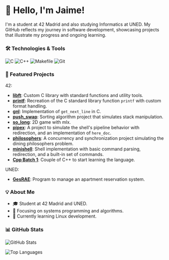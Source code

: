 # 👋 Hello, I'm Jaime!

I'm a student at 42 Madrid and also studying Informatics at UNED. My GitHub reflects my journey in software development, showcasing projects that illustrate my progress and ongoing learning.

### 🛠️ Technologies & Tools
![C](https://img.shields.io/badge/C-%2300599C.svg?style=flat&logo=c&logoColor=white) ![C++](https://img.shields.io/badge/C++-%2300599C.svg?style=flat&logo=c%2B%2B&logoColor=white)  ![Makefile](https://img.shields.io/badge/Makefile-%23E2E2E2.svg?style=flat-square) ![Git](https://img.shields.io/badge/Git-%23F1502F.svg?style=flat-square&logo=git&logoColor=white)



### 📂 Featured Projects
42:
  - [**libft**](https://github.com/jaimeol/libft): Custom C library with standard functions and utility tools.  
  - [**printf**](https://github.com/jaimeol/printf): Recreation of the C standard library function `printf` with custom format handling.
  - [**gnl**](https://github.com/jaimeol/gnl): Implementation of `get_next_line` in C.
  - [**push_swap**](https://github.com/jaimeol/push_swap): Sorting algorithm project that simulates stack manipulation.
  - [**so_long**](https://github.com/jaimeol/so_long): 2D game with mlx.
  - [**pipex**](https://github.com/jaimeol/pipex): A project to simulate the shell's pipeline behavior with redirection, and an implementation of `here_doc`.
  - [**philosophers**](https://github.com/jaimeol/philosophers): A concurrency and synchronization project simulating the dining philosophers problem.
  - [**minishell**](https://github.com/jaimeol/minishell): Shell implementation with basic command parsing, redirection, and a built-in set of commands.
  - [**Cpp Batch 1**](https://github.com/jaimeol/CppBatch1): Couple of C++ to start learning the language.


UNED:
  - [**GesRAE**](https://github.com/jaimeol/gesRAE): Program to manage an apartment reservation system.

### 💡 About Me
- 🎓 Student at 42 Madrid and UNED.
- 🔧 Focusing on systems programming and algorithms.
- 🌱 Currently learning Linux development.

### 📊 GitHub Stats

![GitHub Stats](https://github-readme-stats.vercel.app/api?username=jaimeol&show_icons=true&theme=dark)


![Top Languages](https://github-readme-stats.vercel.app/api/top-langs/?username=jaimeol&layout=compact&theme=dark)
